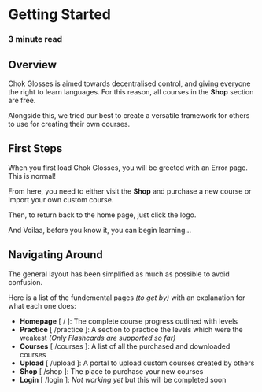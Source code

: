 # Getting Started
### 3 minute read

## Overview
Chok Glosses is aimed towards decentralised control, and giving everyone the right to learn languages. 
For this reason, all courses in the **Shop** section are free. 

Alongside this, we tried our best to create a versatile framework for others to use for creating their own courses.

## First Steps
When you first load Chok Glosses, you will be greeted with an Error page. This is normal!

From here, you need to either visit the **Shop** and purchase a new course or import your own custom course.

Then, to return back to the home page, just click the logo.

And Voilaa, before you know it, you can begin learning...

## Navigating Around
The general layout has been simplified as much as possible to avoid confusion.

Here is a list of the fundemental pages *(to get by)* with an explanation for what each one does:
- **Homepage** [ / ]: The complete course progress outlined with levels
- **Practice** [ /practice ]: A section to practice the levels which were the weakest *(Only Flashcards are supported so far)* <!-- TODO: once done, remove -->
- **Courses** [ /courses ]: A list of all the purchased and downloaded courses
- **Upload** [ /upload ]: A portal to upload custom courses created by others
- **Shop** [ /shop ]: The place to purchase your new courses
- **Login** [ /login ]: *Not working yet* but this will be completed soon <!-- TODO: once done, remove -->